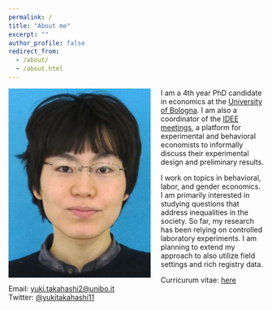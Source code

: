 ```yaml
---
permalink: /
title: "About me"
excerpt: ""
author_profile: false
redirect_from: 
  - /about/
  - /about.html
---
```


<img src="/images/profile.jpg" alt="profile photo" width="280px" height="auto" style="float: left; padding-right:20px"/>   I am a 4th year PhD candidate in economics at the <a href="https://phd.unibo.it/economics/en" target="_blank">University of Bologna</a>. I am also a coordinator of the <a href="https://sites.google.com/site/ideemeetings/" target="_blank">IDEE meetings</a>, a platform for experimental and behavioral economists to informally discuss their experimental design and preliminary results. <!-- I am a member of <a href="https://women-in-economics.com/" target="_blank">Women in Economics Initiative</a>, a great organization established to advance gender equality in the field of economics. -->

I work on topics in behavioral, labor, and gender economics. I am primarily interested in studying questions that address inequalities in the society. So far, my research has been relying on controlled laboratory experiments. I am planning to extend my approach to also utilize field settings and rich registry data.

Curricurum vitae: <a href="files/cv.pdf" target="_blank">here</a><br>
Email: <a href="mailto:yuki.takahashi2@unibo.it" target="_blank">yuki.takahashi2@unibo.it</a><br>
Twitter: <a href="https://twitter.com/yukitakahashi11" target="_blank">@yukitakahashi11</a><br>
